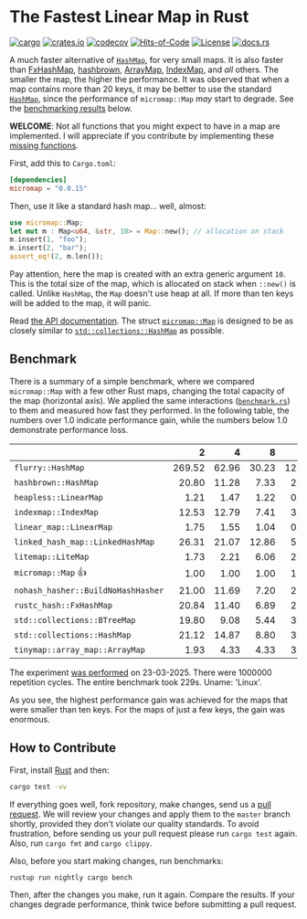 # The Fastest Linear Map in Rust

[![cargo](https://github.com/yegor256/micromap/actions/workflows/cargo.yml/badge.svg)](https://github.com/yegor256/micromap/actions/workflows/cargo.yml)
[![crates.io](https://img.shields.io/crates/v/micromap.svg)](https://crates.io/crates/micromap)
[![codecov](https://codecov.io/gh/yegor256/micromap/branch/master/graph/badge.svg)](https://codecov.io/gh/yegor256/micromap)
[![Hits-of-Code](https://hitsofcode.com/github/yegor256/micromap)](https://hitsofcode.com/view/github/yegor256/micromap)
[![License](https://img.shields.io/badge/license-MIT-green.svg)](https://github.com/yegor256/micromap/blob/master/LICENSE.txt)
[![docs.rs](https://img.shields.io/docsrs/micromap)](https://docs.rs/micromap/latest/micromap/)

A much faster alternative of
[`HashMap`](https://doc.rust-lang.org/std/collections/struct.HashMap.html),
for very small maps.
It is also faster than
[FxHashMap](https://github.com/rust-lang/rustc-hash),
[hashbrown](https://github.com/rust-lang/hashbrown),
[ArrayMap](https://github.com/robjtede/tinymap),
[IndexMap](https://crates.io/crates/indexmap),
and _all_ others.
The smaller the map, the higher the performance.
It was observed that when a map contains more than 20 keys,
it may be better to use the standard
[`HashMap`](https://doc.rust-lang.org/std/collections/struct.HashMap.html),
since the performance of `micromap::Map` _may_ start to degrade.
See the [benchmarking results](#benchmark) below.

**WELCOME**:
Not all functions that you might expect to have in a map are implemented.
I will appreciate if you contribute by implementing these
[missing functions](https://github.com/yegor256/micromap/issues).

First, add this to `Cargo.toml`:

```toml
[dependencies]
micromap = "0.0.15"
```

Then, use it like a standard hash map... well, almost:

```rust
use micromap::Map;
let mut m : Map<u64, &str, 10> = Map::new(); // allocation on stack
m.insert(1, "foo");
m.insert(2, "bar");
assert_eq!(2, m.len());
```

Pay attention, here the map is created with an extra generic argument `10`.
This is the total size of the map, which is allocated on stack when `::new()`
is called. Unlike `HashMap`, the `Map` doesn't use heap at all. If more than
ten keys will be added to the map, it will panic.

Read [the API documentation](https://docs.rs/micromap/latest/micromap/).
The struct
[`micromap::Map`](https://docs.rs/micromap/latest/micromap/struct.Map.html)
is designed to be as closely similar to
[`std::collections::HashMap`][std] as possible.

## Benchmark

There is a summary of a simple benchmark, where we compared `micromap::Map` with
a few other Rust maps, changing the total capacity of the map (horizontal axis).
We applied the same interactions
([`benchmark.rs`][rs])
to them and measured how fast they performed. In the following table,
the numbers over 1.0 indicate performance gain,
while the numbers below 1.0 demonstrate performance loss.

<!-- benchmark -->
| | 2 | 4 | 8 | 16 | 32 | 64 | 128 |
| --- | --: | --: | --: | --: | --: | --: | --: |
| `flurry::HashMap` | 269.52 | 62.96 | 30.23 | 12.06 | 7.32 | 3.65 | 1.97 |
| `hashbrown::HashMap` | 20.80 | 11.28 | 7.33 | 2.41 | 1.33 | 0.64 | 0.27 |
| `heapless::LinearMap` | 1.21 | 1.47 | 1.22 | 0.89 | 0.82 | 1.14 | 0.96 |
| `indexmap::IndexMap` | 12.53 | 12.79 | 7.41 | 3.11 | 1.70 | 0.88 | 0.48 |
| `linear_map::LinearMap` | 1.75 | 1.55 | 1.04 | 0.68 | 0.79 | 0.86 | 0.84 |
| `linked_hash_map::LinkedHashMap` | 26.31 | 21.07 | 12.86 | 5.15 | 2.71 | 1.39 | 0.72 |
| `litemap::LiteMap` | 1.73 | 2.21 | 6.06 | 2.81 | 1.79 | 0.88 | 0.56 |
| `micromap::Map` 👍 | 1.00 | 1.00 | 1.00 | 1.00 | 1.00 | 1.00 | 1.00 |
| `nohash_hasher::BuildNoHashHasher` | 21.00 | 11.69 | 7.20 | 2.22 | 1.25 | 0.64 | 0.31 |
| `rustc_hash::FxHashMap` | 20.84 | 11.40 | 6.89 | 2.21 | 0.99 | 0.52 | 0.29 |
| `std::collections::BTreeMap` | 19.80 | 9.08 | 5.44 | 3.05 | 1.87 | 1.02 | 0.68 |
| `std::collections::HashMap` | 21.12 | 14.87 | 8.80 | 3.54 | 2.03 | 0.99 | 0.55 |
| `tinymap::array_map::ArrayMap` | 1.93 | 4.33 | 4.33 | 3.07 | 3.44 | 3.99 | 4.12 |

The experiment [was performed][action] on 23-03-2025.
There were 1000000 repetition cycles.
The entire benchmark took 229s.
Uname: 'Linux'.

<!-- benchmark -->

As you see, the highest performance gain was achieved for the maps that
were smaller than ten keys.
For the maps of just a few keys, the gain was enormous.

## How to Contribute

First, install [Rust](https://www.rust-lang.org/tools/install) and then:

```bash
cargo test -vv
```

If everything goes well, fork repository, make changes, send us a
[pull request](https://www.yegor256.com/2014/04/15/github-guidelines.html).
We will review your changes and apply them to the `master` branch shortly,
provided they don't violate our quality standards. To avoid frustration,
before sending us your pull request please run `cargo test` again. Also,
run `cargo fmt` and `cargo clippy`.

Also, before you start making changes, run benchmarks:

```bash
rustup run nightly cargo bench
```

Then, after the changes you make, run it again. Compare the results.
If your changes
degrade performance, think twice before submitting a pull request.

[std]: https://doc.rust-lang.org/std/collections/struct.HashMap.html
[rs]: https://github.com/yegor256/micromap/blob/master/tests/benchmark.rs
[action]: https://github.com/yegor256/micromap/actions/workflows/benchmark.yml
